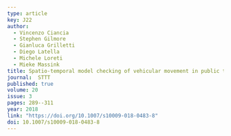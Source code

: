 ```yaml
---
type: article
key: J22
author: 
  - Vincenzo Ciancia
  - Stephen Gilmore
  - Gianluca Grilletti
  - Diego Latella
  - Michele Loreti
  - Mieke Massink  
title: Spatio-temporal model checking of vehicular movement in public transport systems
journal:  STTT
published: true
volume: 20
issue: 3
pages: 289--311
year: 2018
link: "https://doi.org/10.1007/s10009-018-0483-8"
doi: 10.1007/s10009-018-0483-8
---
```


